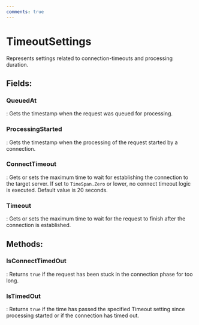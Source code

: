 ```yaml
---
comments: true
---
```

# TimeoutSettings

Represents settings related to connection-timeouts and processing duration. 

## **Fields**:
### **QueuedAt**
: Gets the timestamp when the request was queued for processing. 
### **ProcessingStarted**
: Gets the timestamp when the processing of the request started by a connection. 
### **ConnectTimeout**
: Gets or sets the maximum time to wait for establishing the connection to the target server. If set to `TimeSpan.Zero` or lower, no connect timeout logic is executed. Default value is 20 seconds. 
### **Timeout**
: Gets or sets the maximum time to wait for the request to finish after the connection is established. 
## **Methods**:

### **IsConnectTimedOut**
: Returns `true` if the request has been stuck in the connection phase for too long. 

### **IsTimedOut**
: Returns `true` if the time has passed the specified Timeout setting since processing started or if the connection has timed out. 